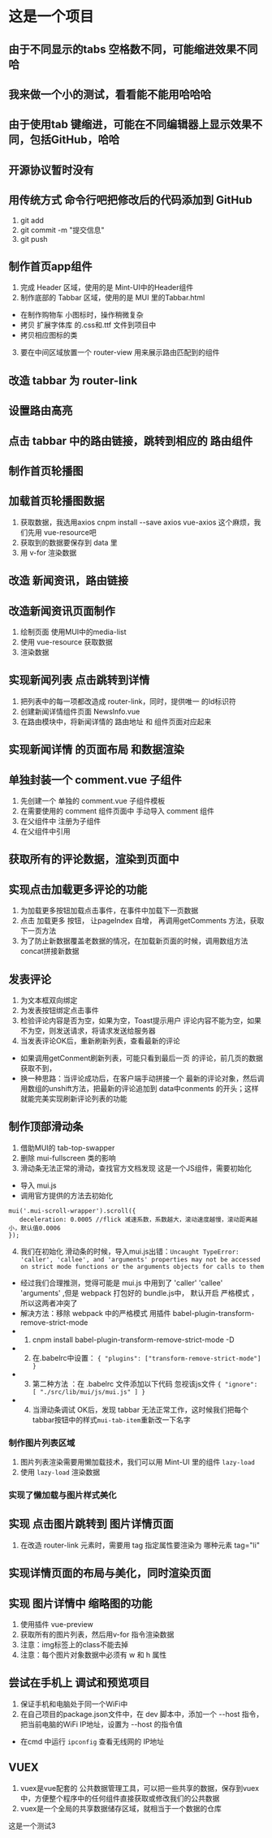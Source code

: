 # 这是一个项目

## 由于不同显示的tabs 空格数不同，可能缩进效果不同哈

## 我来做一个小的测试，看看能不能用哈哈哈

## 由于使用tab 键缩进，可能在不同编辑器上显示效果不同，包括GitHub，哈哈

## 开源协议暂时没有

## 用传统方式 命令行吧把修改后的代码添加到 GitHub
1. git add
2. git commit -m "提交信息"
3. git push

## 制作首页app组件
1. 完成 Header 区域，使用的是 Mint-UI中的Header组件
2. 制作底部的 Tabbar 区域，使用的是 MUI 里的Tabbar.html
 + 在制作购物车 小图标时，操作稍微复杂
 + 拷贝 扩展字体库 的.css和.ttf 文件到项目中
 + 拷贝相应图标的类
3. 要在中间区域放置一个 router-view 用来展示路由匹配到的组件

## 改造 tabbar 为 router-link

## 设置路由高亮

## 点击 tabbar 中的路由链接，跳转到相应的 路由组件

## 制作首页轮播图

## 加载首页轮播图数据
1. 获取数据，我选用axios  cnpm install --save axios vue-axios  这个麻烦，我们先用 vue-resource吧
2. 获取到的数据要保存到 data 里
3. 用 v-for 渲染数据

## 改造 新闻资讯，路由链接

## 改造新闻资讯页面制作
1. 绘制页面 使用MUI中的media-list
2. 使用 vue-resource 获取数据
3. 渲染数据

## 实现新闻列表 点击跳转到详情
1. 把列表中的每一项都改造成 router-link，同时，提供唯一 的Id标识符
2. 创建新闻详情组件页面 NewsInfo.vue
3. 在路由模块中，将新闻详情的 路由地址 和 组件页面对应起来

## 实现新闻详情 的页面布局 和数据渲染

## 单独封装一个 comment.vue 子组件
1. 先创建一个 单独的 comment.vue 子组件模板
2. 在需要使用的 comment 组件页面中 手动导入 comment 组件
3. 在父组件中 注册为子组件
4. 在父组件中引用

## 获取所有的评论数据，渲染到页面中

## 实现点击加载更多评论的功能
1. 为加载更多按钮加载点击事件，在事件中加载下一页数据
2. 点击 加载更多 按钮， 让pageIndex 自增， 再调用getComments 方法，获取下一页方法
3. 为了防止新数据覆盖老数据的情况，在加载新页面的时候，调用数组方法concat拼接新数据

## 发表评论
1. 为文本框双向绑定
2. 为发表按钮绑定点击事件
3. 检验评论内容是否为空，如果为空，Toast提示用户 评论内容不能为空，如果不为空，则发送请求，将请求发送给服务器
4. 当发表评论OK后，重新刷新列表，查看最新的评论
 + 如果调用getConment刷新列表，可能只看到最后一页 的评论，前几页的数据获取不到，
 + 换一种思路：当评论成功后，在客户端手动拼接一个 最新的评论对象，然后调用数组的unshift方法，把最新的评论追加到
   data中conments 的开头；这样就能完美实现刷新评论列表的功能

## 制作顶部滑动条
1. 借助MUI的 tab-top-swapper
2. 删除 mui-fullscreen 类的影响
3. 滑动条无法正常的滑动，查找官方文档发现 这是一个JS组件，需要初始化
 + 导入 mui.js
 + 调用官方提供的方法去初始化
 ```
 mui('.mui-scroll-wrapper').scroll({
	deceleration: 0.0005 //flick 减速系数，系数越大，滚动速度越慢，滚动距离越小，默认值0.0006
});
 ```
4. 我们在初始化 滑动条的时候，导入mui.js出错：`Uncaught TypeError: 'caller', 'callee', and 'arguments' properties may not be accessed on strict mode functions or the arguments objects for calls to them`
 + 经过我们合理推测，觉得可能是 mui.js 中用到了 'caller' 'callee' 'arguments' ,但是 webpack 打包好的 bundle.js中， 默认开启 严格模式 ，所以这两者冲突了
  + 解决方法：移除 webpack 中的严格模式   用插件 babel-plugin-transform-remove-strict-mode
   +  1. cnpm install babel-plugin-transform-remove-strict-mode -D
   +  2. 在.babelrc中设置：
      `{
        "plugins": ["transform-remove-strict-mode"]
      }`
   +  3. 第二种方法 ：在 .babelrc 文件添加以下代码 忽视该js文件 
      `{
        "ignore": [
          "./src/lib/mui/js/mui.js"
        ]
      }` 
   +  4. 当滑动条调试 OK后，发现 tabbar 无法正常工作，这时候我们把每个tabbar按钮中的样式`mui-tab-item`重新改一下名字

### 制作图片列表区域
1. 图片列表渲染需要用懒加载技术，我们可以用 Mint-UI 里的组件 `lazy-load`
2. 使用 `lazy-load` 渲染数据

### 实现了懒加载与图片样式美化

## 实现 点击图片跳转到 图片详情页面 
1. 在改造 router-link 元素时，需要用 tag 指定属性要渲染为 哪种元素  tag="li"

## 实现详情页面的布局与美化，同时渲染页面

## 实现 图片详情中 缩略图的功能
1. 使用插件 vue-preview 
2. 获取所有的图片列表，然后用v-for 指令渲染数据
3. 注意：img标签上的class不能去掉
4. 注意：每个图片对象数据中必须有 w 和 h 属性

## 尝试在手机上 调试和预览项目
1. 保证手机和电脑处于同一个WiFi中
2. 在自己项目的package.json文件中，在 dev 脚本中，添加一个 --host 指令，把当前电脑的WiFi IP地址，设置为 --host 的指令值
 + 在cmd 中运行 `ipconfig` 查看无线网的 IP地址

## VUEX
 1. vuex是vue配套的 公共数据管理工具，可以把一些共享的数据，保存到vuex中，方便整个程序中的任何组件直接获取或修改我们的公共数据
 2. vuex是一个全局的共享数据储存区域，就相当于一个数据的仓库

这是一个测试3
